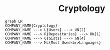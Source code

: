 <h1 align="center">Cryptology</h1>

```mermaid
graph LR
COMPANY_NAME{Cryptology}
COMPANY_NAME ---> U{Users} ---> UN[2]
COMPANY_NAME ---> R{Repositories} ---> RN[1]
COMPANY_NAME ---> G{Gists} ---> GN[4]
COMPANY_NAME ---> ML{Most Used<br>Languages}
```
